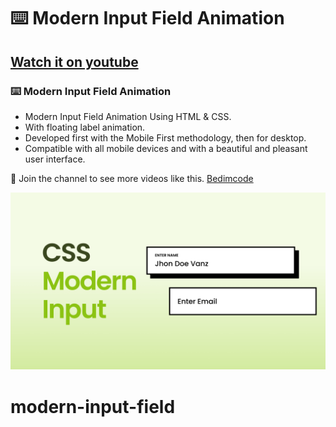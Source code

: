 # ⌨️ Modern Input Field Animation 
## [Watch it on youtube](https://youtu.be/Ygi-BDNwxPk)
### ⌨️ Modern Input Field Animation 

- Modern Input Field Animation Using HTML & CSS.
- With floating label animation.
- Developed first with the Mobile First methodology, then for desktop.
- Compatible with all mobile devices and with a beautiful and pleasant user interface.

💙 Join the channel to see more videos like this. [Bedimcode](https://www.youtube.com/c/Bedimcode)

![preview img](/preview.png)
# modern-input-field

